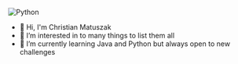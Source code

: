 ![Python](https://img.shields.io/badge/python-3670A0?style=for-the-badge&logo=python&logoColor=ffdd54)

- 👋 Hi, I'm Christian Matuszak
- 👀 I’m interested in to many things to list them all
- 🌱 I’m currently learning Java and Python but always open to new challenges

<!---
Memnock92/Memnock92 is a ✨ special ✨ repository because its `README.md` (this file) appears on your GitHub profile.
You can click the Preview link to take a look at your changes.
--->
